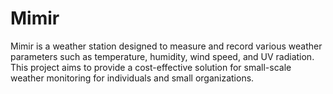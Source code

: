 # Mimir
Mimir is a weather station designed to measure and record various weather parameters such as temperature, humidity, wind speed, and UV radiation. This project aims to provide a cost-effective solution for small-scale weather monitoring for individuals and small organizations.
